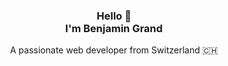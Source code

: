 <h3 align="center">Hello 👋<br>I'm Benjamin Grand</h3>
<p align="center">A passionate web developer from Switzerland 🇨🇭</p>
